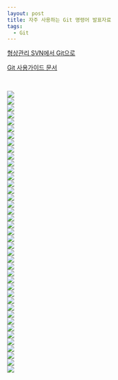 ```yaml
---
layout: post
title: 자주 사용하는 Git 명령어 발표자료
tags:
  - Git
---
```


[형상관리 SVN에서 Git으로](https://amyjjung.github.io/blog/Git01/)

[Git 사용가이드 문서](https://amyjjung.github.io/blog/Git03/)

<br>

![](https://github.com/AmyJJung/blog/blob/main/images/git/git-study/%E2%80%8Egit-%E2%80%8E001.jpeg?raw=true)
<br>
![](https://github.com/AmyJJung/blog/blob/main/images/git/git-study/%E2%80%8Egit-%E2%80%8E002.jpeg?raw=true)
<br>
![](https://github.com/AmyJJung/blog/blob/main/images/git/git-study/%E2%80%8Egit-%E2%80%8E003.jpeg?raw=true)
<br>
![](https://github.com/AmyJJung/blog/blob/main/images/git/git-study/%E2%80%8Egit-%E2%80%8E004.jpeg?raw=true)
<br>
![](https://github.com/AmyJJung/blog/blob/main/images/git/git-study/%E2%80%8Egit-%E2%80%8E005.jpeg?raw=true)
<br>
![](https://github.com/AmyJJung/blog/blob/main/images/git/git-study/%E2%80%8Egit-%E2%80%8E006.jpeg?raw=true)
<br>
![](https://github.com/AmyJJung/blog/blob/main/images/git/git-study/%E2%80%8Egit-%E2%80%8E007.jpeg?raw=true)
<br>
![](https://github.com/AmyJJung/blog/blob/main/images/git/git-study/%E2%80%8Egit-%E2%80%8E008.jpeg?raw=true)
<br>
![](https://github.com/AmyJJung/blog/blob/main/images/git/git-study/%E2%80%8Egit-%E2%80%8E009.jpeg?raw=true)
<br>
![](https://github.com/AmyJJung/blog/blob/main/images/git/git-study/%E2%80%8Egit-%E2%80%8E010.jpeg?raw=true)
<br>
![](https://github.com/AmyJJung/blog/blob/main/images/git/git-study/%E2%80%8Egit-%E2%80%8E011.jpeg?raw=true)
<br>
![](https://github.com/AmyJJung/blog/blob/main/images/git/git-study/%E2%80%8Egit-%E2%80%8E012.jpeg?raw=true)
<br>
![](https://github.com/AmyJJung/blog/blob/main/images/git/git-study/%E2%80%8Egit-%E2%80%8E013.jpeg?raw=true)
<br>
![](https://github.com/AmyJJung/blog/blob/main/images/git/git-study/%E2%80%8Egit-%E2%80%8E014.jpeg?raw=true)
<br>
![](https://github.com/AmyJJung/blog/blob/main/images/git/git-study/%E2%80%8Egit-%E2%80%8E015.jpeg?raw=true)
<br>
![](https://github.com/AmyJJung/blog/blob/main/images/git/git-study/%E2%80%8Egit-%E2%80%8E016.jpeg?raw=true)
<br>
![](https://github.com/AmyJJung/blog/blob/main/images/git/git-study/%E2%80%8Egit-%E2%80%8E017.jpeg?raw=true)
<br>
![](https://github.com/AmyJJung/blog/blob/main/images/git/git-study/%E2%80%8Egit-%E2%80%8E018.jpeg?raw=true)
<br>
![](https://github.com/AmyJJung/blog/blob/main/images/git/git-study/%E2%80%8Egit-%E2%80%8E019.jpeg?raw=true)
<br>
![](https://github.com/AmyJJung/blog/blob/main/images/git/git-study/%E2%80%8Egit-%E2%80%8E020.jpeg?raw=true)
<br>
![](https://github.com/AmyJJung/blog/blob/main/images/git/git-study/%E2%80%8Egit-%E2%80%8E021.jpeg?raw=true)
<br>
![](https://github.com/AmyJJung/blog/blob/main/images/git/git-study/%E2%80%8Egit-%E2%80%8E022.jpeg?raw=true)
<br>
![](https://github.com/AmyJJung/blog/blob/main/images/git/git-study/%E2%80%8Egit-%E2%80%8E023.jpeg?raw=true)
<br>
![](https://github.com/AmyJJung/blog/blob/main/images/git/git-study/%E2%80%8Egit-%E2%80%8E024.jpeg?raw=true)
<br>
![](https://github.com/AmyJJung/blog/blob/main/images/git/git-study/%E2%80%8Egit-%E2%80%8E025.jpeg?raw=true)
<br>
![](https://github.com/AmyJJung/blog/blob/main/images/git/git-study/%E2%80%8Egit-%E2%80%8E026.jpeg?raw=true)
<br>
![](https://github.com/AmyJJung/blog/blob/main/images/git/git-study/%E2%80%8Egit-%E2%80%8E027.jpeg?raw=true)
<br>
![](https://github.com/AmyJJung/blog/blob/main/images/git/git-study/%E2%80%8Egit-%E2%80%8E028.jpeg?raw=true)
<br>
![](https://github.com/AmyJJung/blog/blob/main/images/git/git-study/%E2%80%8Egit-%E2%80%8E029.jpeg?raw=true)
<br>
![](https://github.com/AmyJJung/blog/blob/main/images/git/git-study/%E2%80%8Egit-%E2%80%8E030.jpeg?raw=true)
<br>
![](https://github.com/AmyJJung/blog/blob/main/images/git/git-study/%E2%80%8Egit-%E2%80%8E031.jpeg?raw=true)
<br>
![](https://github.com/AmyJJung/blog/blob/main/images/git/git-study/%E2%80%8Egit-%E2%80%8E032.jpeg?raw=true)
<br>
![](https://github.com/AmyJJung/blog/blob/main/images/git/git-study/%E2%80%8Egit-%E2%80%8E033.jpeg?raw=true)
<br>
![](https://github.com/AmyJJung/blog/blob/main/images/git/git-study/%E2%80%8Egit-%E2%80%8E034.jpeg?raw=true)
<br>
![](https://github.com/AmyJJung/blog/blob/main/images/git/git-study/%E2%80%8Egit-%E2%80%8E035.jpeg?raw=true)
<br>
![](https://github.com/AmyJJung/blog/blob/main/images/git/git-study/%E2%80%8Egit-%E2%80%8E036.jpeg?raw=true)
<br>
![](https://github.com/AmyJJung/blog/blob/main/images/git/git-study/%E2%80%8Egit-%E2%80%8E037.jpeg?raw=true)
<br>
![](https://github.com/AmyJJung/blog/blob/main/images/git/git-study/%E2%80%8Egit-%E2%80%8E038.jpeg?raw=true)
<br>
![](https://github.com/AmyJJung/blog/blob/main/images/git/git-study/%E2%80%8Egit-%E2%80%8E039.jpeg?raw=true)
<br>
![](https://github.com/AmyJJung/blog/blob/main/images/git/git-study/%E2%80%8Egit-%E2%80%8E040.jpeg?raw=true)
<br>
![](https://github.com/AmyJJung/blog/blob/main/images/git/git-study/%E2%80%8Egit-%E2%80%8E041.jpeg?raw=true)

